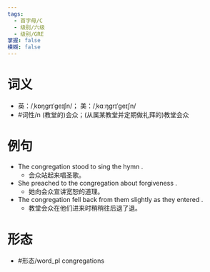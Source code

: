 ```yaml
---
tags:
  - 首字母/C
  - 级别/六级
  - 级别/GRE
掌握: false
模糊: false
---
```

# 词义
- 英：/ˌkɒŋɡrɪˈɡeɪʃn/； 美：/ˌkɑːŋɡrɪˈɡeɪʃn/
- #词性/n  (教堂的)会众；(从属某教堂并定期做礼拜的)教堂会众
# 例句
- The congregation stood to sing the hymn .
	- 会众站起来唱圣歌。
- She preached to the congregation about forgiveness .
	- 她向会众宣讲宽恕的道理。
- The congregation fell back from them slightly as they entered .
	- 教堂会众在他们进来时稍稍往后退了退。
# 形态
- #形态/word_pl congregations
